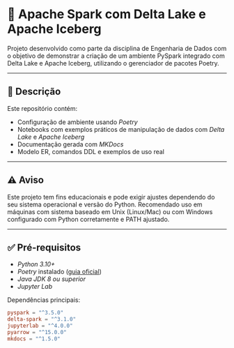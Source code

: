 # 🚀 Apache Spark com Delta Lake e Apache Iceberg

Projeto desenvolvido como parte da disciplina de Engenharia de Dados com o objetivo de demonstrar a criação de um ambiente PySpark integrado com Delta Lake e Apache Iceberg, utilizando o gerenciador de pacotes Poetry.

---

## 📄 Descrição

Este repositório contém:
- Configuração de ambiente usando *Poetry*
- Notebooks com exemplos práticos de manipulação de dados com *Delta Lake* e *Apache Iceberg*
- Documentação gerada com *MKDocs*
- Modelo ER, comandos DDL e exemplos de uso real

---

## ⚠️ Aviso

Este projeto tem fins educacionais e pode exigir ajustes dependendo do seu sistema operacional e versão do Python. Recomendado uso em máquinas com sistema baseado em Unix (Linux/Mac) ou com Windows configurado com Python corretamente e PATH ajustado.

---

## ✅ Pré-requisitos

- *Python 3.10+*
- *Poetry* instalado ([guia oficial](https://python-poetry.org/docs/#installation))
- *Java JDK 8 ou superior*
- *Jupyter Lab*

Dependências principais:

```toml
pyspark = "^3.5.0"
delta-spark = "^3.1.0"
jupyterlab = "^4.0.0"
pyarrow = "^15.0.0"
mkdocs = "^1.5.0"
